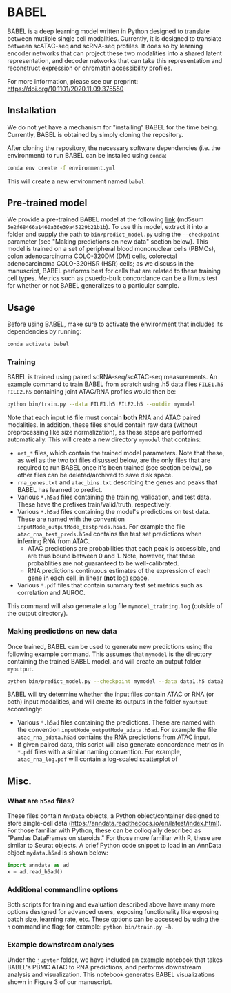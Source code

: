 # BABEL

BABEL is a deep learning model written in Python designed to translate between mutliple single cell modalities. Currently, it is designed to translate between scATAC-seq and scRNA-seq profiles. It does so by learning encoder networks that can project these two modalities into a shared latent representation, and decoder networks that can take this representation and reconstruct expression or chromatin accessibility profiles.

For more information, please see our preprint: https://doi.org/10.1101/2020.11.09.375550

## Installation

We do not yet have a mechanism for "installing" BABEL for the time being. Currently, BABEL is obtained by simply cloning the repository.

After cloning the repository, the necessary software dependencies (i.e. the environment) to run BABEL can be installed using `conda`:

```bash
conda env create -f environment.yml
```
This will create a new environment named `babel`.

## Pre-trained model
We provide a pre-trained BABEL model at the following [link](https://office365stanford-my.sharepoint.com/:u:/g/personal/wukevin_stanford_edu/EeiPjchAkxVOrkJp109HKakB6MigU-VcxTLzwr0J8QEqrA?e=VxWF6s) (md5sum `5e2f68466a1460a36e39a45229b21b1b`). To use this model, extract it into a folder and supply the path to `bin/predict_model.py` using the `--checkpoint` parameter (see "Making predictions on new data" section below). This model is trained on a set of peripheral blood mononuclear cells (PBMCs), colon adenocarcinoma COLO-320DM (DM) cells, colorectal adenocarcinoma COLO-320HSR (HSR) cells; as we discuss in the manuscript, BABEL performs best for cells that are related to these training cell types. Metrics such as psuedo-bulk concordance can be a litmus test for whether or not BABEL generalizes to a particular sample.

## Usage

Before using BABEL, make sure to activate the environment that includes its dependencies by running:

```bash
conda activate babel
```

### Training
BABEL is trained using paired scRNA-seq/scATAC-seq measurements. An example command to train BABEL from scratch using .h5 data files `FILE1.h5` `FILE2.h5` containing joint ATAC/RNA profiles would then be:

```bash
python bin/train.py --data FILE1.h5 FILE2.h5 --outdir mymodel
```

Note that each input `h5` file must contain **both** RNA and ATAC paired modalities. In addition, these files should contain raw data (without preprocessing like size normalization), as these steps are performed automatically. This will create a new directory `mymodel` that contains:

* `net_*` files, which contain the trained model parameters. Note that these, as well as the two txt files disussed below, are the only files that are required to run BABEL once it's been trained (see section below), so other files can be deleted/archived to save disk space.
* `rna_genes.txt` and `atac_bins.txt` describing the genes and peaks that BABEL has learned to predict.
* Various `*.h5ad` files containing the training, validation, and test data. These have the prefixes train/valid/truth, respectively.
* Various `*.h5ad` files containing the model's predictions on test data. These are named with the convention `inputMode_outputMode_testpreds.h5ad`. For example the file `atac_rna_test_preds.h5ad` contains the test set predictions when inferring RNA from ATAC.
	* ATAC predictions are probabilities that each peak is accessible, and are thus bound between 0 and 1. Note, however, that these probablities are not guaranteed to be well-calibrated.
	* RNA predictions continuous estimates of the expression of each gene in each cell, in linear (**not** log) space.
* Various `*.pdf` files that contain summary test set metrics such as correlation and AUROC.

This command will also generate a log file `mymodel_training.log` (outside of the output directory).

### Making predictions on new data
Once trained, BABEL can be used to generate new predictions using the following example command. This assumes that `mymodel` is the directory containing the trained BABEL model, and will create an output folder `myoutput`.

```bash
python bin/predict_model.py --checkpoint mymodel --data data1.h5 data2.h5 --outdir myoutput
```
BABEL will try determine whether the input files contain ATAC or RNA (or both) input modalities, and will create its outputs in the folder `myoutput` accordingly:

* Various `*.h5ad` files containing the predictions. These are named with the convention `inputMode_outputMode_adata.h5ad`. For example the file `atac_rna_adata.h5ad` contains the RNA predictions from ATAC input.
* If given paired data, this script will also generate concordance metrics in `*.pdf` files with a similar naming convention. For example, `atac_rna_log.pdf` will contain a log-scaled scatterplot of 

## Misc.
### What are `h5ad` files?
These files contain `AnnData` objects, a Python object/container designed to store single-cell data (https://anndata.readthedocs.io/en/latest/index.html). For those familiar with Python, these can be colloqially described as "Pandas DataFrames on steroids." For those more familiar with R, these are similar to Seurat objects. A brief Python code snippet to load in an AnnData object `mydata.h5ad` is shown below:

```python
import anndata as ad
x = ad.read_h5ad()
```

### Additional commandline options
Both scripts for training and evaluation described above have many more options designed for advanced users, exposing functionality like exposing batch size, learning rate, etc. These options can be accessed by using the `-h` commandline flag; for example: `python bin/train.py -h`.

### Example downstream analyses
Under the `jupyter` folder, we have included an example notebook that takes BABEL's PBMC ATAC to RNA predictions, and performs downstream analysis and visualization. This notebook generates BABEL visualizations shown in Figure 3 of our manuscript.
